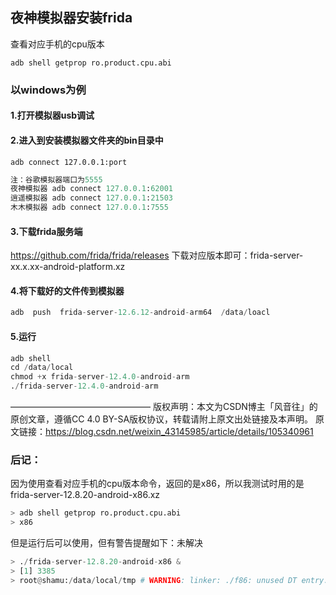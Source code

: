 ## 夜神模拟器安装frida

查看对应手机的cpu版本
```shell
adb shell getprop ro.product.cpu.abi
```

### 以windows为例
#### 1.打开模拟器usb调试
#### 2.进入到安装模拟器文件夹的bin目录中
```shell
adb connect 127.0.0.1:port
```

```python
注：谷歌模拟器端口为5555
夜神模拟器 adb connect 127.0.0.1:62001
逍遥模拟器 adb connect 127.0.0.1:21503
木木模拟器 adb connect 127.0.0.1:7555
```
#### 3.下载frida服务端
https://github.com/frida/frida/releases
下载对应版本即可：frida-server-xx.x.xx-android-platform.xz
#### 4.将下载好的文件传到模拟器
```python
adb  push  frida-server-12.6.12-android-arm64  /data/loacl
```

#### 5.运行
```python
adb shell
cd /data/local
chmod +x frida-server-12.4.0-android-arm
./frida-server-12.4.0-android-arm
```

————————————————
版权声明：本文为CSDN博主「风音往」的原创文章，遵循CC 4.0 BY-SA版权协议，转载请附上原文出处链接及本声明。
原文链接：https://blog.csdn.net/weixin_43145985/article/details/105340961

### 后记：
因为使用查看对应手机的cpu版本命令，返回的是x86，所以我测试时用的是frida-server-12.8.20-android-x86.xz
```python
> adb shell getprop ro.product.cpu.abi
> x86
```

但是运行后可以使用，但有警告提醒如下：未解决
```python
> ./frida-server-12.8.20-android-x86 &
> [1] 3385
> root@shamu:/data/local/tmp # WARNING: linker: ./f86: unused DT entry: type 0x6ffffef5 arg 0x1c24
```
